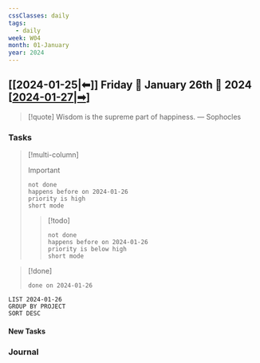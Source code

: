 ```yaml
---
cssClasses: daily
tags:
  - daily
week: W04
month: 01-January
year: 2024
---
```


## [[2024-01-25|⬅]] Friday 🔹 January 26th 🔹 2024 [[2024-01-27|➡]]

> [!quote] Wisdom is the supreme part of happiness.
> — Sophocles

### Tasks

> [!multi-column]
> 
> > [!important]
> > ```tasks
> > not done
> > happens before on 2024-01-26
> > priority is high
> > short mode
> > ```
> 
> > [!todo]
> > ```tasks
> > not done
> > happens before on 2024-01-26
> > priority is below high
> > short mode
> > ```

> [!done]
> ```tasks
> done on 2024-01-26
> ```

```toggl
LIST 2024-01-26
GROUP BY PROJECT
SORT DESC
```

#### New Tasks

### Journal


[//begin]: # "Autogenerated link references for markdown compatibility"
[2024-01-27|➡]: 2024-01-27 "2024-01-27"
[//end]: # "Autogenerated link references"